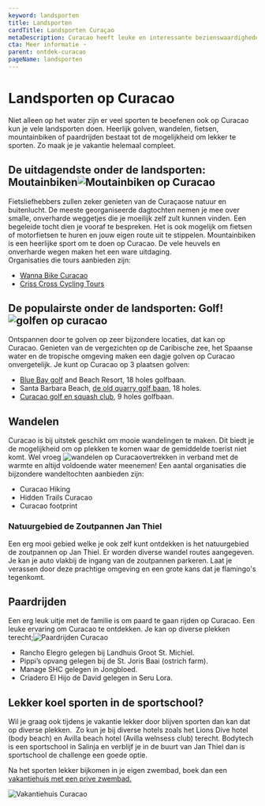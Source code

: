 ```yaml
---
keyword: landsporten
title: Landsporten
cardTitle: Landsporten Curaçao
metaDescription: Curacao heeft leuke en interessante bezienswaardigheden. We hebben een top 10 voor jou geselecteerd van degenen die je zeker niet mag missen.
cta: Meer informatie ➝
parent: ontdek-curacao
pageName: landsporten
---
```


# Landsporten op Curacao

Niet alleen op het water zijn er veel sporten te beoefenen ook op Curacao kun je vele landsporten doen. Heerlijk golven, wandelen, fietsen, mountainbiken of paardrijden bestaat tot de mogelijkheid om lekker te sporten. Zo maak je je vakantie helemaal compleet.

De uitdagendste onder de landsporten: Moutainbiken![Moutainbiken op Curacao](https://cms.holidayrentalscuracao.nl/assets/uploads/2021/09/mountainbiken_curacao-150x150.jpg)
---------------------------------------------------------------------------------------------------------------------------------------------------------------------------

Fietsliefhebbers zullen zeker genieten van de Curaçaose natuur en buitenlucht. De meeste georganiseerde dagtochten nemen je mee over smalle, onverharde weggetjes die je moeilijk zelf zult kunnen vinden. Een begeleide tocht dien je vooraf te bespreken. Het is ook mogelijk om fietsen of motorfietsen te huren en jouw eigen route uit te stippelen. Mountainbiken is een heerlijke sport om te doen op Curacao. De vele heuvels en onverharde wegen maken het een ware uitdaging.  
Organisaties die tours aanbieden zijn:

* [Wanna Bike Curacao](https://www.facebook.com/wannabike/ "wanna bike curacao")
* [Criss Cross Cycling Tours](https://www.facebook.com/crisscrosscuracao/ "criss cross cycling tours curacao")

De populairste onder de landsporten: Golf!![golfen op curacao](https://cms.holidayrentalscuracao.nl/assets/uploads/2021/09/golf_curacao_blue_bay-150x150.jpg)
-------------------------------------------------------------------------------------------------------------------------------------------------------------

Ontspannen door te golven op zeer bijzondere locaties, dat kan op Curacao. Genieten van de vergezichten op de Caribische zee, het Spaanse water en de tropische omgeving maken een dagje golven op Curacao onvergetelijk. Je kunt op Curacao op 3 plaatsen golven:

* [Blue Bay golf](https://www.bluebay-curacao.com/nl/activities/golf) and Beach Resort, 18 holes golfbaan.
* Santa Barbara Beach, [de old quarry golf baan](https://www.oldquarrygolfcuracao.com/), 18 holes.
* [Curacao golf en squash club](https://www.curacaogolf.com/), 9 holes golfbaan.

Wandelen
--------

Curacao is bij uitstek geschikt om mooie wandelingen te maken. Dit biedt je de mogelijkheid om op plekken te komen waar de gemiddelde toerist niet komt. Wel vroeg ![wandelen op Curacao](https://cms.holidayrentalscuracao.nl/assets/uploads/2021/09/wandelen_curacao-150x150.jpg)vertrekken in verband met de warmte en altijd voldoende water meenemen! Een aantal organisaties die bijzondere wandeltochten aanbieden zijn:

* Curacao Hiking
* Hidden Trails Curacao
* Curacao footprint

### Natuurgebied de Zoutpannen Jan Thiel

Een erg mooi gebied welke je ook zelf kunt ontdekken is het natuurgebied de zoutpannen op Jan Thiel. Er worden diverse wandel routes aangegeven. Je kan je auto vlakbij de ingang van de zoutpannen parkeren. Laat je verassen door deze prachtige omgeving en een grote kans dat je flamingo's tegenkomt.

Paardrijden
-----------

Een erg leuk uitje met de familie is om paard te gaan rijden op Curacao. Een leuke ervaring om Curacao te ontdekken. Je kan op diverse plekken terecht;![Paardrijden Curacao](https://cms.holidayrentalscuracao.nl/assets/uploads/2021/09/Paardrijden_curacao-150x150.jpg)

* Rancho Elegro gelegen bij Landhuis Groot St. Michiel.
* Pippi’s opvang gelegen bij de St. Joris Baai (ostrich farm).
* Manage SHC gelegen in Jongbloed.
* Criadero El Hijo de David gelegen in Seru Lora.

Lekker koel sporten in de sportschool?
--------------------------------------

Wil je graag ook tijdens je vakantie lekker door blijven sporten dan kan dat op diverse plekken.  Zo kun je bij diverse hotels zoals het Lions Dive hotel (body beach) en Avilla beach hotel (Avilla welnsess club) terecht. Bodytech is een sportschool in Salinja en verblijf je in de buurt van Jan Thiel dan is sportschool de challenge een goede optie.

Na het sporten lekker bijkomen in je eigen zwembad, boek dan een [vakantiehuis met een prive zwembad.](https://www.holidayrentalscuracao.nl/vakantiehuizen/?preferences=privatePool "vakantiehuis met prive zwembad curacao")

![Vakantiehuis Curacao](https://cms.holidayrentalscuracao.nl/assets/uploads/2021/09/luxe_villas_curacao_vakantie_holiday_rentals_curacao.jpg)